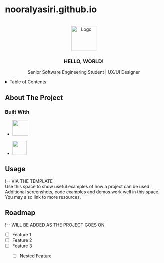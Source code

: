 # nooralyasiri.github.io

<!-- Improved compatibility of back to top link: See: https://github.com/othneildrew/Best-README-Template/pull/73 -->
<a name="readme-top"></a>


<!-- PERSONAL LOGO -->
<br />
<div align="center">
  <a href="https://github.com/github_username/repo_name">
    <img src="images/logo.png" alt="Logo" width="80" height="80">
  </a>

<h3 align="center"> HELLO, WORLD!</h3>

  <p align="center">
    Senior Software Engineering Student | UX/UI Designer
    <br />
 
  
  </p>
</div>



<!-- TABLE OF CONTENTS -->
<details>
  <summary>Table of Contents</summary>
  <ol>
    <li><a href="#about-the-project">About</a></li>
    <li><a href="#tech-stack">Tech Stack</a></li>
    <li><a href="#usage">Projects</a></li>
  </ol>
</details>



<!-- ABOUT THE PROJECT -->
## About The Project




### Built With

<!-- * [![JQuery][JQuery.com]][JQuery-url]-->
* <a href="https://flyclipart.com/java-logos-download-java-logo-png-892734" title="Java Logos Download - Java Logo PNG"><img src="https://flyclipart.com/thumb2/java-logos-download-892734.png" width="50" /></a>
<!-- * [![Java][java.com]][Java-url] -->
<!-- * * [![Android Studio][java.com]][androidStudio-url]-->
* <a href="https://flyclipart.com/android-studio-icon-android-icon-png-502596" title="Android Studio Icon - Android Icon PNG"><img src="https://flyclipart.com/thumb2/android-studio-icon-502596.png" width="45" /></a>




<!-- GETTING STARTED -->

<!-- ### Installation

<!--1. Get a free API Key at [https://example.com](https://example.com)
2. Clone the repo
   ```sh
   git clone https://github.com/github_username/repo_name.git
   ```
3. Install NPM packages
   ```sh
   npm install
   ```
4. Enter your API in `config.js`
   ```js
   const API_KEY = 'ENTER YOUR API';
   ```

<p align="right">(<a href="#readme-top">back to top</a>)</p>
-->

<!-- USAGE EXAMPLES -->
## Usage

!-- VIA THE TEMPLATE <br>
Use this space to show useful examples of how a project can be used. Additional screenshots, code examples and demos work well in this space. You may also link to more resources.

<!-- _For more examples, please refer to the [Documentation](https://example.com)_ -->



<!-- ROADMAP -->
## Roadmap

!-- WILL BE ADDED AS THE PROJECT GOES ON

- [ ] Feature 1
- [ ] Feature 2
- [ ] Feature 3
    - [ ] Nested Feature




<!-- CONTRIBUTING -->
<!-- LICENSE -->
<!-- CONTACT -->
<!-- ## Contact

Your Name - [@twitter_handle](https://twitter.com/twitter_handle) - email@email_client.com

Project Link: [https://github.com/github_username/repo_name](https://github.com/github_username/repo_name)

<p align="right">(<a href="#readme-top">back to top</a>)</p> -->



<!-- MARKDOWN LINKS & IMAGES -->
<!-- https://www.markdownguide.org/basic-syntax/#reference-style-links -->
[contributors-shield]: https://img.shields.io/github/contributors/github_username/repo_name.svg?style=for-the-badge
[contributors-url]: https://github.com/github_username/repo_name/graphs/contributors
[forks-shield]: https://img.shields.io/github/forks/github_username/repo_name.svg?style=for-the-badge
[forks-url]: https://github.com/github_username/repo_name/network/members
[stars-shield]: https://img.shields.io/github/stars/github_username/repo_name.svg?style=for-the-badge
[stars-url]: https://github.com/github_username/repo_name/stargazers
[issues-shield]: https://img.shields.io/github/issues/github_username/repo_name.svg?style=for-the-badge
[issues-url]: https://github.com/github_username/repo_name/issues
[license-shield]: https://img.shields.io/github/license/github_username/repo_name.svg?style=for-the-badge
[license-url]: https://github.com/github_username/repo_name/blob/master/LICENSE.txt
[linkedin-shield]: https://img.shields.io/badge/-LinkedIn-black.svg?style=for-the-badge&logo=linkedin&colorB=555
[linkedin-url]: https://linkedin.com/in/linkedin_username
[product-screenshot]: images/screenshot.png

<!-- [JQuery.com]: https://img.shields.io/badge/jQuery-0769AD?style=for-the-badge&logo=jquery&logoColor=white
[JQuery-url]: https://jquery.com -->
<!-- [java.com]: <a href="https://flyclipart.com/java-logos-download-java-logo-png-892734" title="Java Logos Download - Java Logo PNG"><img src="https://flyclipart.com/thumb2/java-logos-download-892734.png" width="350" /></a>
[Java-url]:https://www.java.com/en/ --> 
